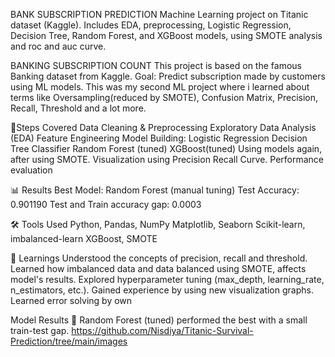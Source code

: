 BANK SUBSCRIPTION PREDICTION
Machine Learning project on Titanic dataset (Kaggle). Includes EDA, preprocessing, Logistic Regression, Decision Tree, Random Forest, and XGBoost models, using SMOTE analysis and roc and auc curve.

BANKING SUBSCRIPTION COUNT
This project is based on the famous Banking dataset from Kaggle.
Goal: Predict subscription made by customers using ML models. This was my second ML project where i learned about terms like Oversampling(reduced by SMOTE), Confusion Matrix, Precision, Recall, Threshold and a lot more.

🔹Steps Covered
Data Cleaning & Preprocessing
Exploratory Data Analysis (EDA)
Feature Engineering
Model Building:
Logistic Regression
Decision Tree Classifier
Random Forest (tuned)
XGBoost(tuned)
Using models again, after using SMOTE.
Visualization using Precision Recall Curve.
Performance evaluation

📊 Results
Best Model: Random Forest (manual tuning)
Test Accuracy: 0.901190
Test and Train accuracy gap: 0.0003

🛠️ Tools Used
Python, Pandas, NumPy
Matplotlib, Seaborn
Scikit-learn, imbalanced-learn
XGBoost, SMOTE

📖 Learnings
Understood the concepts of precision, recall and threshold.
Learned how imbalanced data and data balanced using SMOTE, affects model's results.
Explored hyperparameter tuning (max_depth, learning_rate, n_estimators, etc.).
Gained experience by using new visualization graphs.
Learned error solving by own

Model Results 🎯
Random Forest (tuned) performed the best with a small train-test gap.
https://github.com/Nisdiya/Titanic-Survival-Prediction/tree/main/images
